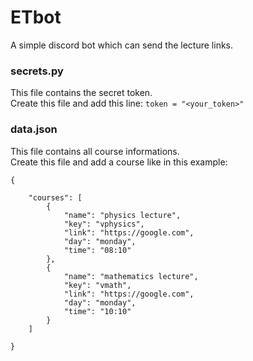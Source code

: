 # ETbot

A simple discord bot which can send the lecture links.

### secrets.py
This file contains the secret token.  
Create this file and add this line:
`token = "<your_token>"`

### data.json
This file contains all course informations.  
Create this file and add a course like in this example:
```
{
	
	"courses": [
		{
			"name": "physics lecture",
			"key": "vphysics",
			"link": "https://google.com",
			"day": "monday",
			"time": "08:10"
		},
		{
			"name": "mathematics lecture",
			"key": "vmath",
			"link": "https://google.com",
			"day": "monday",
			"time": "10:10"
		}
	]

}
```
